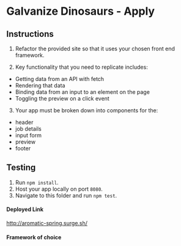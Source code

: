 # Galvanize Dinosaurs - Apply

## Instructions

1. Refactor the provided site so that it uses your chosen front end framework.

2. Key functionality that you need to replicate includes:
  - Getting data from an API with fetch
  - Rendering that data
  - Binding data from an input to an element on the page
  - Toggling the preview on a click event

3. Your app must be broken down into components for the:
  - header
  - job details
  - input form
  - preview
  - footer

## Testing

1. Run `npm install`.
2. Host your app locally on port `8080`.
3. Navigate to this folder and run `npm test`.

#### Deployed Link
http://aromatic-spring.surge.sh/
#### Framework of choice
